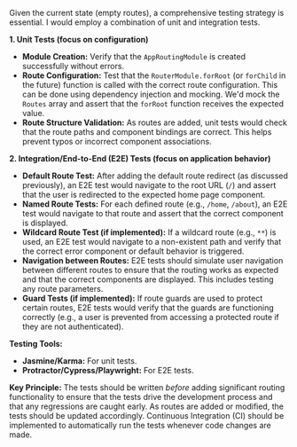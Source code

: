 Given the current state (empty routes), a comprehensive testing strategy is essential. I would employ a combination of unit and integration tests.

**1. Unit Tests (focus on configuration)**

*   **Module Creation:** Verify that the `AppRoutingModule` is created successfully without errors.
*   **Route Configuration:**  Test that the `RouterModule.forRoot` (or `forChild` in the future) function is called with the correct route configuration. This can be done using dependency injection and mocking. We'd mock the `Routes` array and assert that the `forRoot` function receives the expected value.
*   **Route Structure Validation:** As routes are added, unit tests would check that the route paths and component bindings are correct. This helps prevent typos or incorrect component associations.

**2. Integration/End-to-End (E2E) Tests (focus on application behavior)**

*   **Default Route Test:** After adding the default route redirect (as discussed previously), an E2E test would navigate to the root URL (`/`) and assert that the user is redirected to the expected home page component.
*   **Named Route Tests:** For each defined route (e.g., `/home`, `/about`), an E2E test would navigate to that route and assert that the correct component is displayed.
*   **Wildcard Route Test (if implemented):** If a wildcard route (e.g., `**`) is used, an E2E test would navigate to a non-existent path and verify that the correct error component or default behavior is triggered.
*   **Navigation between Routes:**  E2E tests should simulate user navigation between different routes to ensure that the routing works as expected and that the correct components are displayed.  This includes testing any route parameters.
*   **Guard Tests (if implemented):** If route guards are used to protect certain routes, E2E tests would verify that the guards are functioning correctly (e.g., a user is prevented from accessing a protected route if they are not authenticated).

**Testing Tools:**

*   **Jasmine/Karma:** For unit tests.
*   **Protractor/Cypress/Playwright:** For E2E tests.

**Key Principle:** The tests should be written *before* adding significant routing functionality to ensure that the tests drive the development process and that any regressions are caught early. As routes are added or modified, the tests should be updated accordingly. Continuous Integration (CI) should be implemented to automatically run the tests whenever code changes are made.